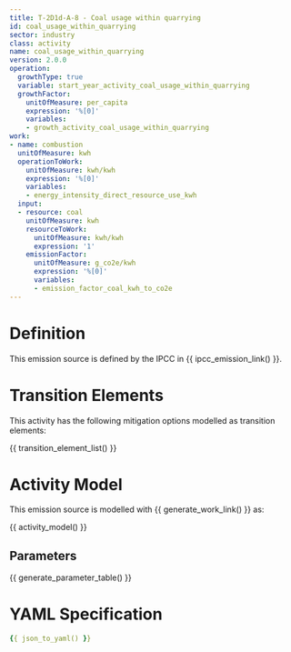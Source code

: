 ```yaml
---
title: T-2D1d-A-8 - Coal usage within quarrying
id: coal_usage_within_quarrying
sector: industry
class: activity
name: coal_usage_within_quarrying
version: 2.0.0
operation:
  growthType: true
  variable: start_year_activity_coal_usage_within_quarrying
  growthFactor:
    unitOfMeasure: per_capita
    expression: '%[0]'
    variables:
    - growth_activity_coal_usage_within_quarrying
work:
- name: combustion
  unitOfMeasure: kwh
  operationToWork:
    unitOfMeasure: kwh/kwh
    expression: '%[0]'
    variables:
    - energy_intensity_direct_resource_use_kwh
  input:
  - resource: coal
    unitOfMeasure: kwh
    resourceToWork:
      unitOfMeasure: kwh/kwh
      expression: '1'
    emissionFactor:
      unitOfMeasure: g_co2e/kwh
      expression: '%[0]'
      variables:
      - emission_factor_coal_kwh_to_co2e
---
```



# Definition
This emission source is defined by the IPCC in {{ ipcc_emission_link() }}.

# Transition Elements

This activity has the following mitigation options modelled as transition elements:

{{ transition_element_list() }}

# Activity Model
This emission source is modelled with {{ generate_work_link() }} as:

{{ activity_model() }}

## Parameters

{{ generate_parameter_table() }}

# YAML Specification

```yaml
{{ json_to_yaml() }}
```

